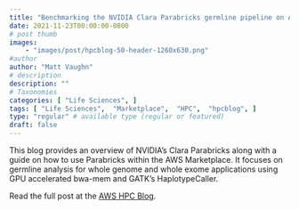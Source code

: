 ```yaml
---
title: "Benchmarking the NVIDIA Clara Parabricks germline pipeline on AWS"
date: 2021-11-23T00:00:00-0800
# post thumb
images:
    - "images/post/hpcblog-50-header-1260x630.png"
#author
author: "Matt Vaughn"
# description
description: ""
# Taxonomies
categories: [ "Life Sciences", ]
tags: [ "Life Sciences",  "Marketplace",  "HPC",  "hpcblog", ]
type: "regular" # available type (regular or featured)
draft: false
---
```


This blog provides an overview of NVIDIA’s Clara Parabricks along with a guide on how to use Parabricks within the AWS Marketplace. It focuses on germline analysis for whole genome and whole exome applications using GPU accelerated bwa-mem and GATK’s HaplotypeCaller.

Read the full post at the [AWS HPC Blog](https://aws.amazon.com/blogs/hpc/benchmarking-the-nvidia-clara-parabricks-germline-pipeline-on-aws/).
